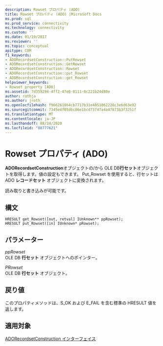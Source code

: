 ```yaml
---
description: Rowset プロパティ (ADO)
title: Rowset プロパティ (ADO) |Microsoft Docs
ms.prod: sql
ms.prod_service: connectivity
ms.technology: connectivity
ms.custom: ''
ms.date: 01/19/2017
ms.reviewer: ''
ms.topic: conceptual
apitype: COM
f1_keywords:
- ADORecordsetConstruction::PutRowset
- ADORecordsetConstruction::GetRowset
- ADORecordsetConstruction::Rowset
- ADORecordsetConstruction::put_Rowset
- ADORecordsetConstruction::get_Rowset
helpviewer_keywords:
- Rowset property [ADO]
ms.assetid: 7d359294-4ff2-47e0-8111-0c221b24d80e
author: rothja
ms.author: jroth
ms.openlocfilehash: f966261864cb7717b31e4851062228c3e6d63e92
ms.sourcegitcommit: 7345e4f05d6c06e1bcd73747a4a47873b3f3251f
ms.translationtype: MT
ms.contentlocale: ja-JP
ms.lasthandoff: 08/24/2020
ms.locfileid: "88777621"
---
```

# <a name="rowset-property-ado"></a>Rowset プロパティ (ADO)
**ADORecordsetConstruction**オブジェクトの/から OLE DB**行セット**オブジェクトを取得します。値の設定もできます。 Put_Rowset を使用すると、行セットは ADO **レコードセット** オブジェクトに変換されます。  
  
 読み取りと書き込みが可能です。  
  
## <a name="syntax"></a>構文  
  
```  
HRESULT get_Rowset([out, retval] IUnknown** ppRowset);  
HRESULT put_Rowset([in] IUnknown* pRowset);  
```  
  
## <a name="parameters"></a>パラメーター  
 *ppRowset*  
 OLE DB **行セット** オブジェクトへのポインター。  
  
 *PRowset*  
 OLE DB **行セット** オブジェクト。  
  
## <a name="return-values"></a>戻り値  
 このプロパティメソッドは、S_OK および E_FAIL を含む標準の HRESULT 値を返します。  
  
## <a name="applies-to"></a>適用対象  
 [ADORecordsetConstruction インターフェイス](./adorecordsetconstruction-interface.md)